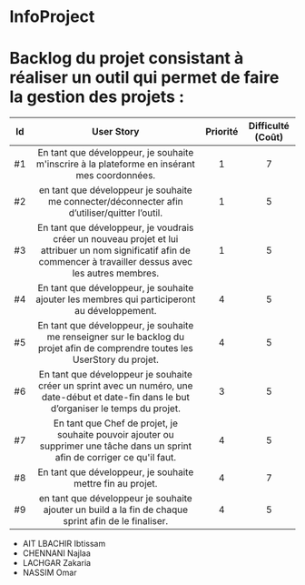 # InfoProject

# Backlog du projet consistant à réaliser un outil qui permet de faire la gestion des projets : 

| Id |      User Story      |  Priorité |  Difficulté (Coût) |
|:--:|:----------------------------------------------------------------------------:|:-:|:-:|
| #1 | En tant que développeur, je souhaite m'inscrire à la plateforme en insérant mes coordonnées. | 1 | 7 |
| #2 | en tant que développeur je souhaite me connecter/déconnecter afin d’utiliser/quitter l’outil. | 1 | 5 |
| #3 | En tant que développeur, je voudrais créer un nouveau projet et lui attribuer un nom significatif afin de commencer à travailler dessus avec les autres membres. | 1 | 5 | 
| #4 | En tant que développeur, je souhaite ajouter les membres qui participeront au développement. | 4 | 5 | 
| #5 | En tant que développeur, je souhaite me renseigner sur le backlog du projet afin de comprendre toutes les UserStory du projet. | 4 | 5 | 
| #6 | En tant que développeur je souhaite créer un sprint avec un numéro, une date-début et date-fin dans le but d’organiser le temps du projet.| 3 | 5 | 
| #7 |En tant que Chef de projet,  je souhaite pouvoir ajouter ou supprimer une tâche dans un sprint afin de corriger ce qu'il faut. | 4 | 5 | 
| #8 | En tant que développeur, je souhaite mettre fin au projet. | 4 | 7 | 
| #9|en tant que développeur je souhaite ajouter un build a la fin de chaque sprint afin de le finaliser. | 4 | 5 |







* AIT LBACHIR Ibtissam
* CHENNANI Najlaa 
* LACHGAR Zakaria
* NASSIM Omar
